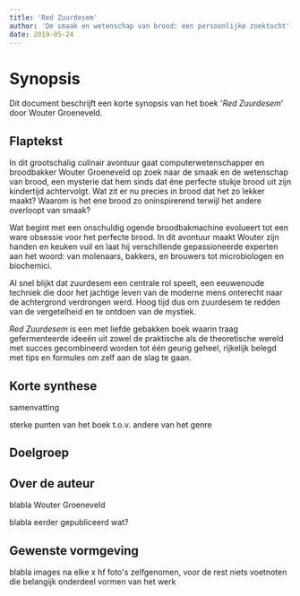 ```yaml
---
title: 'Red Zuurdesem'
author: 'De smaak en wetenschap van brood: een persoonlijke zoektocht'
date: 2019-05-24
---
```

# Synopsis

Dit document beschrijft een korte synopsis van het boek '_Red Zuurdesem_' door Wouter Groeneveld. 

## Flaptekst

In dit grootschalig culinair avontuur gaat computerwetenschapper en broodbakker Wouter Groeneveld op zoek naar de smaak en de wetenschap van brood, een mysterie dat hem sinds dat éne perfecte stukje brood uit zijn kindertijd achtervolgt. Wat zit er nu precies in brood dat het zo lekker maakt? Waarom is het ene brood zo oninspirerend terwijl het andere overloopt van smaak? 

Wat begint met een onschuldig ogende broodbakmachine evolueert tot een ware obsessie voor het perfecte brood. In dit avontuur maakt Wouter zijn handen en keuken vuil en laat hij verschillende gepassioneerde experten aan het woord: van molenaars, bakkers, en brouwers tot microbiologen en biochemici. 

Al snel blijkt dat zuurdesem een centrale rol speelt, een eeuwenoude techniek die door het jachtige leven van de moderne mens onterecht naar de achtergrond verdrongen werd. Hoog tijd dus om zuurdesem te redden van de vergetelheid en te ontdoen van de mystiek. 

_Red Zuurdesem_ is een met liefde gebakken boek waarin traag gefermenteerde ideeën uit zowel de praktische als de theoretische wereld met succes gecombineerd worden tot één geurig geheel, rijkelijk belegd met tips en formules om zelf aan de slag te gaan.

## Korte synthese

samenvatting

sterke punten van het boek t.o.v. andere van het genre

## Doelgroep

## Over de auteur

blabla Wouter Groeneveld

blabla eerder gepubliceerd wat? 

## Gewenste vormgeving

blabla images na elke x hf
foto's zelfgenomen, voor de rest niets
voetnoten die belangijk onderdeel vormen van het werk
